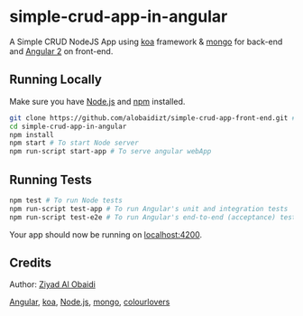 # simple-crud-app-in-angular

A Simple CRUD NodeJS App using [koa](http://koajs.com/) framework & [mongo](https://www.mongodb.com/) for back-end and [Angular 2](https://angular.io/) on front-end.

## Running Locally

Make sure you have [Node.js](http://nodejs.org/) and [npm](https://www.npmjs.com/) installed.

```sh
git clone https://github.com/alobaidizt/simple-crud-app-front-end.git # or clone your own fork
cd simple-crud-app-in-angular
npm install
npm start # To start Node server
npm run-script start-app # To serve angular webApp
```


## Running Tests

```sh
npm test # To run Node tests
npm run-script test-app # To run Angular's unit and integration tests
npm run-script test-e2e # To run Angular's end-to-end (acceptance) tests
```

Your app should now be running on [localhost:4200](http://localhost:4200/).

## Credits
Author: [Ziyad Al Obaidi](http://ziyadalobaidi.com)

[Angular](https://angular.io/), [koa](http://koajs.com/), [Node.js](http://nodejs.org/), [mongo](https://www.mongodb.com/), [colourlovers](http://www.colourlovers.com/)
